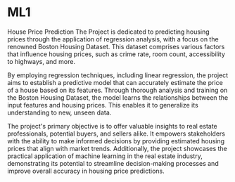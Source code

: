 # ML1
House Price Prediction 
The Project is dedicated to predicting housing prices through the application of regression analysis, with a focus on the renowned Boston Housing Dataset. This dataset comprises various factors that influence housing prices, such as crime rate, room count, accessibility to highways, and more.

By employing regression techniques, including linear regression, the project aims to establish a predictive model that can accurately estimate the price of a house based on its features. Through thorough analysis and training on the Boston Housing Dataset, the model learns the relationships between the input features and housing prices. This enables it to generalize its understanding to new, unseen data.

The project's primary objective is to offer valuable insights to real estate professionals, potential buyers, and sellers alike. It empowers stakeholders with the ability to make informed decisions by providing estimated housing prices that align with market trends. Additionally, the project showcases the practical application of machine learning in the real estate industry, demonstrating its potential to streamline decision-making processes and improve overall accuracy in housing price predictions.
